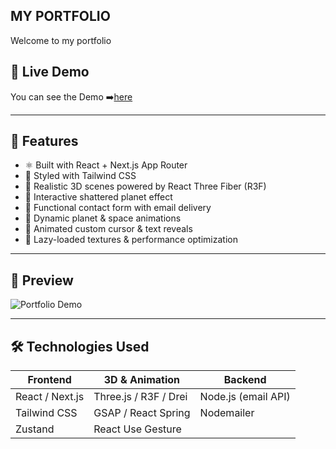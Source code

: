 
## MY PORTFOLIO

Welcome to my portfolio 

## 🔮 Live Demo
You can see the Demo ➡️[here](https://my-portfolio-v2-ts.netlify.app)

---

## 🚀 Features

- ⚛️ Built with React + Next.js App Router
- 🎨 Styled with Tailwind CSS
- 🎥 Realistic 3D scenes powered by React Three Fiber (R3F)
- 🧠 Interactive shattered planet effect
- 💌 Functional contact form with email delivery
- 🌌 Dynamic planet & space animations
- 🌈 Animated custom cursor & text reveals
- 💾 Lazy-loaded textures & performance optimization

---

## 📸 Preview

![Portfolio Demo](./assets/demo.gif)  

---

## 🛠️ Technologies Used

| Frontend         | 3D & Animation            | Backend            |
|------------------|---------------------------|---------------------|
| React / Next.js  | Three.js / R3F / Drei     | Node.js (email API) |
| Tailwind CSS     | GSAP / React Spring       | Nodemailer          |
| Zustand          | React Use Gesture         |         
